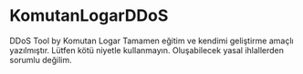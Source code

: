 # KomutanLogarDDoS
DDoS Tool by Komutan Logar
Tamamen eğitim ve kendimi geliştirme amaçlı yazılmıştır. Lütfen kötü niyetle kullanmayın. Oluşabilecek yasal ihlallerden sorumlu değilim.
